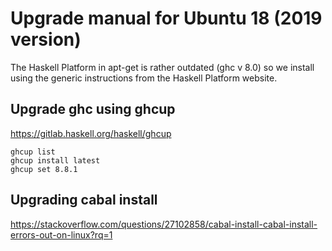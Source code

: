 # Upgrade manual for Ubuntu 18 (2019 version)

The Haskell Platform in apt-get is rather outdated (ghc v 8.0) so we install using the generic instructions from the Haskell Platform website.

## Upgrade ghc using ghcup

https://gitlab.haskell.org/haskell/ghcup

```
ghcup list
ghcup install latest
ghcup set 8.8.1
```

## Upgrading cabal install

https://stackoverflow.com/questions/27102858/cabal-install-cabal-install-errors-out-on-linux?rq=1
